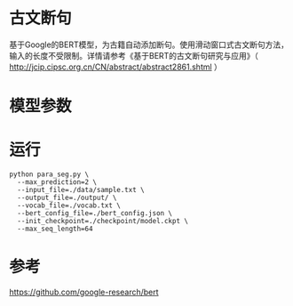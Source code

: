 # 古文断句
基于Google的BERT模型，为古籍自动添加断句。使用滑动窗口式古文断句方法，输入的长度不受限制。详情请参考《基于BERT的古文断句研究与应用》（ http://jcip.cipsc.org.cn/CN/abstract/abstract2861.shtml ）
# 模型参数

# 运行
```
python para_seg.py \
  --max_prediction=2 \
  --input_file=./data/sample.txt \
  --output_file=./output/ \
  --vocab_file=./vocab.txt \
  --bert_config_file=./bert_config.json \
  --init_checkpoint=./checkpoint/model.ckpt \
  --max_seq_length=64
```
# 参考
https://github.com/google-research/bert

